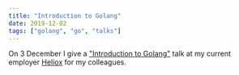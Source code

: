 ```yaml
---
title: "Introduction to Golang"
date: 2019-12-02
tags: ["golang", "go", "talks"]
---
```


On 3 December I give a ["Introduction to Golang"](/talks/introduction-to-golang.html) talk at my current employer [Heliox](https://heliox.nl) for my colleagues.

